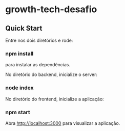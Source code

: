 # growth-tech-desafio

## Quick Start
Entre nos dois diretórios e rode: 
### npm install
para instalar as dependências.

No diretório do backend, inicialize o server:
### node index

No diretório do frontend, inicialize a aplicação:
### npm start

Abra [http://localhost:3000](http://localhost:3000) para visualizar a aplicação.

